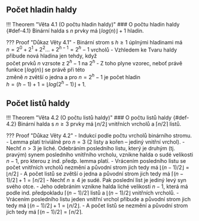 ## Počet hladin haldy

<a id="def-4.1"></a>
!!! Theorem "Věta 4.1 (O počtu hladin haldy)"
    ### O počtu hladin haldy {#def-4.1}
    Binární halda s $n$ prvky má $\lfloor log(n) \rfloor + 1$ hladin.

??? Proof "Důkaz Věty 4.1"
    - Binární strom s $h \ge 1$ úplnými hladinami má<br> $n = 2^0 + 2^1 + 2^2 ... + 2^{h-1} = 2^h - 1$ vrcholů
    - Vzhledem ke Tvaru haldy přibude nová hladina jen tehdy, když<br> počet prvků $n$ vzrsote z $2^h - 1$ na $2^h$
    - Z toho plyne vzorec, neboť právě funkce $\lfloor log(n) \rfloor$ se právě při této<br> změně $n$ zvětší o jedna a pro $n=2^h - 1$ je počet hladin<br>
    $h = (h - 1) + 1 = \lfloor log(2^h - 1) \rfloor + 1$.

## Počet listů haldy

<a id="def-4.2"></a>
!!! Theorem "Věta 4.2 (O počtu listů haldy)"
    ### O počtu listů haldy {#def-4.2}
    Binární halda s $n \ge 3$ prvky má $\lfloor n/2 \rfloor$ vnitřních vrcholů a $\lceil n/2 \rceil$ listů.

??? Proof "Důkaz Věty 4.2"
    - Indukcí podle počtu vrcholů binárního stromu.
    - Lemma platí triviálně pro $n = 3$ (2 listy a kořen – jediný vnitřní vrchol).
    - Nechť $n \gt 3$ je liché. Odebráním posledního listu, který je druhým (tj. pravým) synem posledního vnitřního vrcholu, vznikne halda o sudé velikosti $n−1$, pro kterou z ind. předp. lemma platí.
    - Vrácením posledního listu se počet vnitřních vrcholů nezmění a původní strom jich tedy má $\lfloor (n-1)/2 \rfloor = \lfloor n/2 \rfloor$
    - A počet listů se zvětší o jedna a původní strom jich tedy má $\lceil (n-1)/2 \rceil + 1 = \lceil n/2 \rceil$
    - Nechť $n \ge 4$ je sudé. Pak poslední list je jediný levý syn svého otce.
    - Jeho odebráním vznikne halda liché velikosti $n − 1$, která má podle ind. předpokladu $\lceil (n − 1)/2 \rceil$ listů a $\lfloor (n − 1)/2 \rfloor$ vnitřních vrcholů.
    - Vrácením posledního listu jeden vnitřní vrchol přibude a původní strom jich tedy má $\lfloor (n − 1)/2 \rfloor + 1 = \lfloor n/2 \rfloor$.
    - A počet listů se nezmění a původní strom jich tedy má $\lceil (n − 1)/2 \rceil = \lceil n/2 \rceil$.

